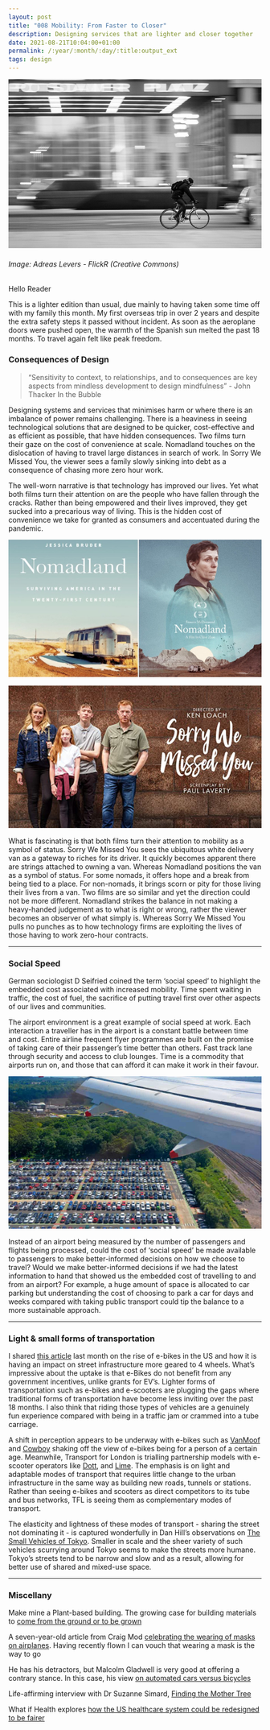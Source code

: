 ```yaml
---
layout: post
title: "008 Mobility: From Faster to Closer"
description: Designing services that are lighter and closer together
date: 2021-08-21T10:04:00+01:00
permalink: /:year/:month/:day/:title:output_ext
tags: design
---
```


![man cycling at at speed](/assets/img/cycling_at_speed.jpg)
###### Image: Adreas Levers - FlickR (Creative Commons)

Hello Reader

This is a lighter edition than usual, due mainly to having taken some time off with my family this month. My first overseas trip in over 2 years and despite the extra safety steps it passed without incident. As soon as the aeroplane doors were pushed open, the warmth of the Spanish sun melted the past 18 months. To travel again felt like peak freedom.


### Consequences of Design

> “Sensitivity to context, to relationships, and to consequences are key aspects from mindless development to design mindfulness” - John Thacker In the Bubble

Designing systems and services that minimises harm or where there is an imbalance of power remains challenging. There is a heaviness in seeing technological solutions that are designed to be quicker, cost-effective and as efficient as possible, that have hidden consequences.  Two films turn their gaze on the cost of convenience at scale. Nomadland touches on the dislocation of having to travel large distances in search of work. In Sorry We Missed You, the viewer sees a family slowly sinking into debt as a consequence of chasing more zero hour work.

The well-worn narrative is that technology has improved our lives. Yet what both films turn their attention on are the people who have fallen through the cracks. Rather than being empowered and their lives improved, they get sucked into a precarious way of living. This is the hidden cost of convenience we take for granted as consumers and accentuated during the pandemic.

![Nomadland](/assets/img/nomadland-book-movie-2021-e1618528249290.jpg)

![Sorry We Missed You](/assets/img/sorry-we-missed-you.jpg)

What is fascinating is that both films turn their attention to mobility as a symbol of status. Sorry We Missed You sees the ubiquitous white delivery van as a gateway to riches for its driver. It quickly becomes apparent there are strings attached to owning a van. Whereas Nomadland positions the van as a symbol of status. For some nomads, it offers hope and a break from being tied to a place. For non-nomads, it brings scorn or pity for those living their lives from a van. Two films are so similar and yet the direction could not be more different. Nomadland strikes the balance in not making a heavy-handed judgement as to what is right or wrong, rather the viewer becomes an observer of what simply is. Whereas Sorry We Missed You pulls no punches as to how technology firms are exploiting the lives of those having to work zero-hour contracts.

- - - 

### Social Speed

German sociologist D Seifried coined the term ‘social speed’ to highlight the embedded cost associated with increased mobility. Time spent waiting in traffic, the cost of fuel, the sacrifice of putting travel first over other aspects of our lives and communities. 

The airport environment is a great example of social speed at work. Each interaction a traveller has in the airport is a constant battle between time and cost. Entire airline frequent flyer programmes are built on the promise of taking care of their passenger’s time better than others. Fast track lane through security and access to club lounges. Time is a commodity that airports run on, and those that can afford it can make it work in their favour. 

![Airport Parking a great deal of space](/assets/img/airport_parking.jpg)

Instead of an airport being measured by the number of passengers and flights being processed, could the cost of ‘social speed’ be made available to passengers to make better-informed decisions on how we choose to travel?  Would we make better-informed decisions if we had the latest information to hand that showed us the embedded cost of travelling to and from an airport? For example, a huge amount of space is allocated to car parking but understanding the cost of choosing to park a car for days and weeks compared with taking public transport could tip the balance to a more sustainable approach.

- - - 

### Light & small forms of transportation

I shared [this article](https://usa.streetsblog.org/2021/07/01/an-american-buys-an-e-bike-once-every-52-seconds/) last month on the rise of e-bikes in the US and how it is having an impact on street infrastructure more geared to 4 wheels. What’s impressive about the uptake is that e-Bikes do not benefit from any government incentives, unlike grants for EV’s. Lighter forms of transportation such as e-bikes and e-scooters are plugging the gaps where traditional forms of transportation have become less inviting over the past 18 months. I also think that riding those types of vehicles are a genuinely fun experience compared with being in a traffic jam or crammed into a tube carriage.

A shift in perception appears to be underway with e-bikes such as [VanMoof](https://www.vanmoof.com/en-GB) and [Cowboy](https://cowboy.com) shaking off the view of e-bikes being for a person of a certain age.  Meanwhile, Transport for London is trialling partnership models with e-scooter operators like [Dott](https://ridedott.com/ride-with-us/london), and [Lime](https://www.li.me/en-us/home). The emphasis is on light and adaptable modes of transport that requires little change to the urban infrastructure in the same way as building new roads, tunnels or stations. Rather than seeing e-bikes and scooters as direct competitors to its tube and bus networks, TFL is seeing them as complementary modes of transport. 

The elasticity and lightness of these modes of transport - sharing the street not dominating it - is captured wonderfully in Dan Hill’s observations on [The Small Vehicles of Tokyo](https://medium.com/a-chair-in-a-room/small-vehicles-of-tokyo-7cdda49c2bf8). Smaller in scale and the sheer variety of such vehicles scurrying around Tokyo seems to make the streets more humane. Tokyo’s streets tend to be narrow and slow and as a result, allowing for better use of shared and mixed-use space.  

- - - - 

### Miscellany

Make mine a Plant-based building. The growing case for building materials to [come from the ground or to be grown](https://www.architectsjournal.co.uk/news/opinion/make-mine-a-plant-based-building-please) 

A seven-year-old article from Craig Mod [celebrating the wearing of masks on airplanes](https://t.co/5Pqi4ad2NJ). Having recently flown I can vouch that wearing a mask is the way to go 

He has his detractors, but Malcolm Gladwell is very good at offering a contrary stance. In this case, his view [on automated cars versus bicycles](https://malcolmgladwell.bulletin.com/489595605629557 )  

Life-affirming interview with Dr Suzanne Simard, [Finding the Mother Tree](https://emergencemagazine.org/interview/finding-the-mother-tree/) 

What if Health explores [how the US healthcare system could be redesigned to be fairer](https://designawards.core77.com/speculative-design/104617/What-If-Health) 